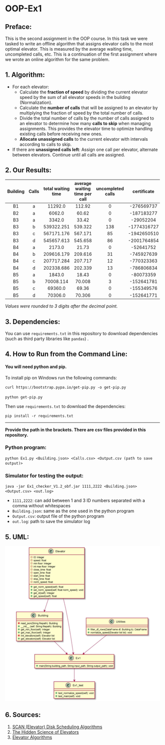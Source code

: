 # OOP-Ex1

## Preface:

This is the second assignment in the OOP course. In this task we were tasked to write an offline algorithm that assigns
elevator calls to the most optimal elevator. This is measured by the average waiting time, uncompleted calls, etc. This
is a continuation of the first assignment where we wrote an online algorithm for the same problem.

## 1. Algorithm:

* For each elevator:
    * Calculate the **fraction of speed** by dividing the current elevator speed by the sum of all elevator speeds in
      the building (Normalization).
    * Calculate the **number of calls** that will be assigned to an elevator by multiplying the fraction of speed by the
      total number of calls.
    * Divide the total number of calls by the number of calls assigned to an elevator to determine how many **calls to
      skip** when managing assignments. This provides the elevator time to optimize handling existing calls before
      receiving new ones.
    * **Allocate unassigned calls** to the current elevator with intervals according to calls to skip.
* If there are **unassigned calls left**: Assign one call per elevator, alternate between elevators. Continue until all
  calls are assigned.

## 2. Our Results:

Building | Calls | total waiting time | average waiting time per call | uncompleted calls | certificate |
:---: | :---: | :---: | :---: | :---: | :---: | 
B1 | a |11292.0 |  112.92 |0 | -276569737 |
B2 | a | 6062.0 | 60.62 | 0 | -187183277 |
B3 | a | 3342.0 | 33.42 | 0 | -29052204 |
B3 | b | 539322.251 | 539.322 | 138 | -1774316727 |
B3 | c | 567171.176 | 567.171 |85 | -1942650510 |
B3 | d | 545657.613 | 545.658 | 86 | -2001764854 | 
B4 | a | 2173.0 |  21.73 | 0 |-52641752 |
B4 | b | 209616.179 | 209.616 | 31 |  -745927639 |
B4 | c | 207717.284 | 207.717 | 12 |  -770323363 |
B4 | d | 202338.686 |  202.339 |13 | -786806834 |
B5 | a | 1843.0 | 18.43 | 0 | -80073359 |
B5 | b | 70008.114 | 70.008 | 3 | -152641781 |
B5 | c | 69360.0 | 69.36 | 0 | -155349576 |
B5 | d | 70306.0 | 70.306 | 0 |  -152641771 |

*Values were rounded to 3 digits after the decimal point.*

## 3. Dependencies:

You can use `requirements.txt` in this repository to download dependencies (such as third party libraries like `pandas`)
.

## 4. How to Run from the Command Line:

#### You will need python and pip.

To install pip on Windows run the following commands:

```
curl https://bootstrap.pypa.io/get-pip.py -o get-pip.py

python get-pip.py
```

Then use `requirements.txt` to download the dependencies:

```
pip install -r requirements.txt
```

_____

**Provide the path in the brackets. There are csv files provided in this repository.**

### Python program:

```
python Ex1.py <Building.json> <Calls.csv> <Output.csv (path to save output)>
```

### Simulator for testing the output:

```
java -jar Ex1_checker_V1.2_obf.jar 1111,2222 <Building.json> <Output.csv> <out.log>
```

* `1111,2222`: can add between 1 and 3 ID numbers separated with a comma without whitespaces
* `Building.json`: same as the one used in the python program
* `Output.csv`: output file of the python program
* `out.log`: path to save the simulator log

## 5. UML:

![](UML.jpeg)

## 6. Sources:

1. <a href="https://www.geeksforgeeks.org/scan-elevator-disk-scheduling-algorithms/">SCAN (Elevator) Disk Scheduling
   Algorithms</a>
2. <a href="https://www.popularmechanics.com/technology/infrastructure/a20986/the-hidden-science-of-elevators/">The
   Hidden Science of Elevators</a>
3. <a href="http://vedantmisra.com/elevator-algorithms/">Elevator Algorithms</a>